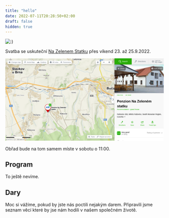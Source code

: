 ```yaml
---
title: "hello"
date: 2022-07-11T20:28:50+02:00
draft: false
hidden: true
---
```


![:)](/img/PXL_20210908_115640056.MP.jpg)

Svatba se uskuteční [Na Zelenem Statku](TBD) přes víkend 23. až 25.9.2022.

![Penzion - mapa](/img/penzion-mapa.png)

Obřad bude na tom samem míste v sobotu o 11:00.


## Program

To ještě nevíme.


## Dary

Moc si vážíme, pokud by jste nás poctili nejakým darem. Připravili jsme seznam věcí které by jse nám hodili v našem společném životě.
